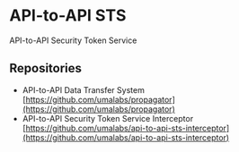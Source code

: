 # API-to-API STS

API-to-API Security Token Service

## Repositories

* API-to-API Data Transfer System [https://github.com/umalabs/propagator](https://github.com/umalabs/propagator)  
* API-to-API Security Token Service Interceptor [https://github.com/umalabs/api-to-api-sts-interceptor](https://github.com/umalabs/api-to-api-sts-interceptor)
